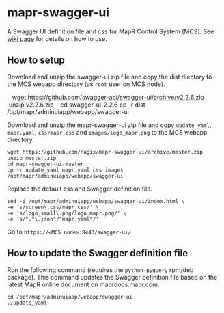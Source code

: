 # mapr-swagger-ui

A Swagger UI definition file and css for MapR Control System (MCS). See [wiki page](https://github.com/nagix/mapr-swagger-ui/wiki) for details on how to use.

## How to setup

Download and unzip the swagger-ui zip file and copy the dist diectory to the MCS webapp directory (as `root` user on MCS node).
    
    wget https://github.com/swagger-api/swagger-ui/archive/v2.2.6.zip
    unzip v2.2.6.zip
    cd swagger-ui-2.2.6
    cp -r dist /opt/mapr/adminuiapp/webapp/swagger-ui

Download and unzip the mapr-swagger-ui zip file and copy `update_yaml`, `mapr.yaml`, `css/mapr.css` and `images/logo_mapr.png` to the MCS webapp directory.

    wget https://github.com/nagix/mapr-swagger-ui/archive/master.zip
    unzip master.zip
    cd mapr-swagger-ui-master
    cp -r update_yaml mapr.yaml css images /opt/mapr/adminuiapp/webapp/swagger-ui

Replace the default css and Swagger definition file.

    sed -i /opt/mapr/adminuiapp/webapp/swagger-ui/index.html \
    -e 's/screen\.css/mapr.css/' \
    -e 's/logo_small\.png/logo_mapr.png/' \
    -e 's/".*\.json"/"mapr.yaml"/'

Go to `https://<MCS node>:8443/swagger-ui/`

## How to update the Swagger definition file

Run the following command (requires the `python-pyquery` rpm/deb package). This command updates the Swagger definition file based on the latest MapR online document on maprdocs.mapr.com.

    cd /opt/mapr/adminuiapp/webapp/swagger-ui
    ./update_yaml
